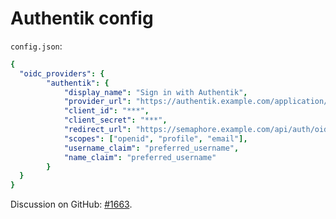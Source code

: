 # Authentik config

`config.json`:

```yaml
{
  "oidc_providers": {
		"authentik": {
			"display_name": "Sign in with Authentik",
			"provider_url": "https://authentik.example.com/application/o/test/",
			"client_id": "***",
			"client_secret": "***",
			"redirect_url": "https://semaphore.example.com/api/auth/oidc/authentik/redirect/",
			"scopes": ["openid", "profile", "email"],
			"username_claim": "preferred_username",
			"name_claim": "preferred_username"
		}
  }
}
```

Discussion on GitHub: [#1663](https://github.com/semaphoreui/semaphore/discussions/1663).